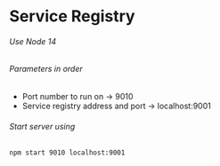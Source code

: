 # Service Registry

###### Use Node 14
###### Parameters in order
* Port number to run on -> 9010
* Service registry address and port -> localhost:9001
###### Start server using
```
npm start 9010 localhost:9001
```
